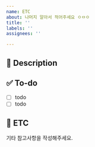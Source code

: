 ```yaml
---
name: ETC
about: 나머지 알아서 적어주세요 ㅇㅁㅇ
title: ''
labels: ''
assignees: ''

---
```


## :memo: Description

## :white_check_mark: To-do
- [ ] todo
- [ ] todo

## :speech_balloon: ETC
기타 참고사항을 작성해주세요.
